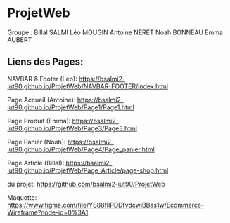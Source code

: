 # ProjetWeb
Groupe : Billal SALMI Léo MOUGIN Antoine NERET Noah BONNEAU Emma AUBERT
## Liens des Pages:
NAVBAR & Footer (Léo): https://bsalmi2-iut90.github.io/ProjetWeb/NAVBAR-FOOTER/index.html

Page Accueil (Antoine): https://bsalmi2-iut90.github.io/ProjetWeb/Page1/Page1.html

Page Produit (Emma): https://bsalmi2-iut90.github.io/ProjetWeb/Page3/Page3.html

Page Panier (Noah): https://bsalmi2-iut90.github.io/ProjetWeb/Page4/Page_panier.html

Page Article (Billal): https://bsalmi2-iut90.github.io/ProjetWeb/Page_Article/page-shop.html

du projet: https://github.com/bsalmi2-iut90/ProjetWeb

Maquette: https://www.figma.com/file/YS88fIlPDDfvdcwiBBas1w/Ecommerce-Wireframe?node-id=0%3A1

